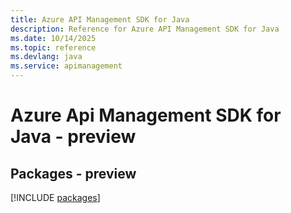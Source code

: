 ```yaml
---
title: Azure API Management SDK for Java
description: Reference for Azure API Management SDK for Java
ms.date: 10/14/2025
ms.topic: reference
ms.devlang: java
ms.service: apimanagement
---
```

# Azure Api Management SDK for Java - preview
## Packages - preview
[!INCLUDE [packages](api-management-index.md)]